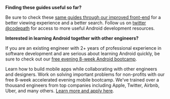 **Finding these guides useful so far?**

Be sure to check these [same guides through our improved front-end](http://guides.codepath.com/android) for a better viewing experience and a better search. Follow us on [twitter @codepath](https://twitter.com/codepath) for access to more useful Android development resources.

**Interested in learning Android together with other engineers?**

If you are an existing engineer with 2+ years of professional experience in software development and are serious about learning Android quickly, be sure to check out our [free evening 8-week Android bootcamp](http://codepath.com/androidbootcamp). 

Learn how to build mobile apps while collaborating with other engineers and designers. Work on solving important problems for non-profits with our free 8-week accelerated evening mobile bootcamp. We've trained over a thousand engineers from top companies including Apple, Twitter, Airbnb, Uber, and many others. [Learn more and apply here](http://codepath.com/androidbootcamp).